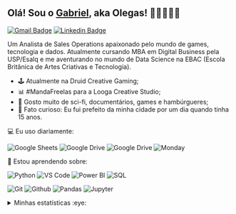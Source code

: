 ## Olá! Sou o [Gabriel](https://www.linkedin.com/in/gabrielolegario/), aka Olegas! 👋🏿👨🏾‍💻

[![Gmail Badge](https://img.shields.io/badge/-gabriel.oligar@gmail.com-c14438?style=flat&logo=Gmail&logoColor=white)](mailto:gabriel.oligar@gmail.com "Connect via Email")
[![Linkedin Badge](https://img.shields.io/badge/-Gabriel_"Olegas"_Olegário-0072b1?style=flat&logo=Linkedin&logoColor=white)](https://www.linkedin.com/in/gabrielolegario/ "Connect on LinkedIn")

Um Analista de Sales Operations apaixonado pelo mundo de games, tecnologia e dados. Atualmente cursando MBA em Digital Business pela USP/Esalq e me aventurando no mundo de Data Science na EBAC (Escola Britânica de Artes Criativas e Tecnologia).

- 🕹 Atualmente na Druid Creative Gaming;
- 📊 #MandaFreelas para a Looga Creative Studio;
- 💬 Gosto muito de sci-fi, documentários, games e hambúrgueres;
- 🤠 Fato curioso: Eu fui prefeito da minha cidade por um dia quando tinha 15 anos.

💻 Eu uso diariamente:

![Google Sheets](https://img.shields.io/badge/-Google%20Sheets-black?style=flat&logo=Google-Sheets)
![Google Drive](https://img.shields.io/badge/-Google%20Drive-black?style=flat&logo=Google-Drive)
![Google Drive](https://img.shields.io/badge/-Google%20Data%20Studio-black?style=flat&logo=Google-Analytics)
![Monday](https://img.shields.io/badge/-Monday%20CRM-black?style=flat&logo=Trello)
 
 🤯 Estou aprendendo sobre:
 
![Python](https://img.shields.io/badge/-Python-black?style=flat&logo=Python)
![VS Code](https://img.shields.io/badge/-VS%20Code-black?style=flat&logo=visual-studio-code)
![Power BI](https://img.shields.io/badge/-Power%20BI-black?style=flat&logo=Power-BI)
![SQL](https://img.shields.io/badge/-MySQL-black?style=flat&logo=MYSQL)

![Git](https://img.shields.io/badge/-Git-black?style=flat&logo=Git)
![Github](https://img.shields.io/badge/-Github-black?style=flat&logo=Github)
![Pandas](https://img.shields.io/badge/-Pandas-black?style=flat&logo=Pandas)
![Jupyter](https://img.shields.io/badge/-Jupyter-black?style=flat&logo=Jupyter)


<details>
  <summary>Minhas estatísticas :eye:</summary>
  <br>
  
![Anurag's GitHub stats](https://github-readme-stats.vercel.app/api?username=gabriel-olegas&count_private=true&show_icons=true&theme=dark)
  ----
  
</details>
